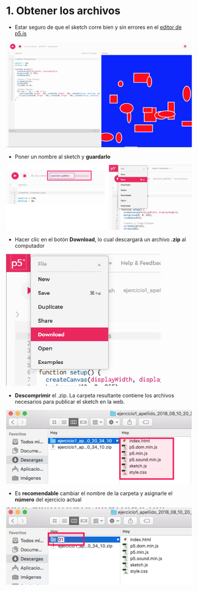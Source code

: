 # 1. Obtener los archivos

* Estar seguro de que el sketch corre bien y sin errores en el [editor de p5.js](http://alpha.editor.p5js.org/)

![](../.gitbook/assets/captura-de-pantalla-2018-08-10-a-las-3.15.49-p.m..png)



* Poner un nombre al sketch y **guardarlo**

![](../.gitbook/assets/renombrar-y-guardar-01.png)



*  Hacer clic en el botón **Download**, lo cual descargará un archivo **.zip** al computador

![](../.gitbook/assets/03.png)



* **Descomprimir** el .zip. La carpeta resultante contiene los archivos necesarios para publicar el sketch en la web.

![](../.gitbook/assets/archivos-04.png)

* Es **recomendable** cambiar el nombre de la carpeta y asignarle el **número** del ejercicio actual

![](../.gitbook/assets/archivos-03.png)



